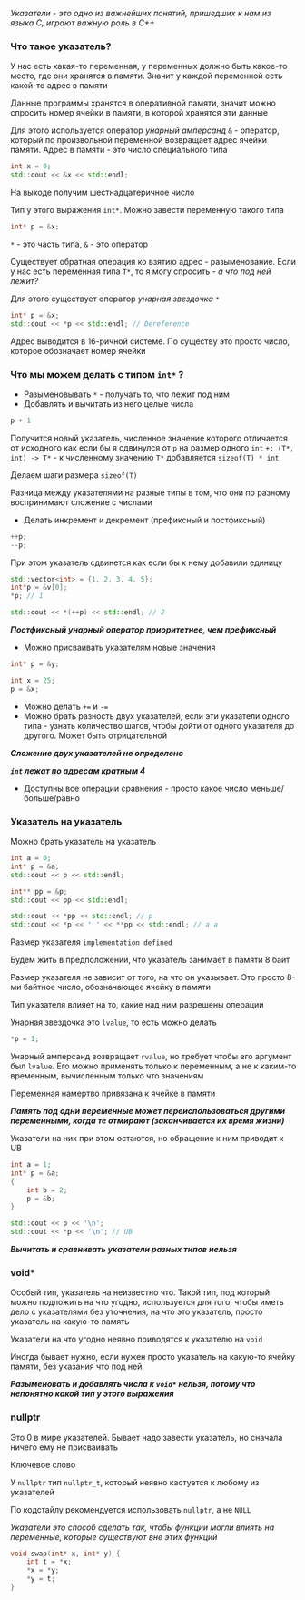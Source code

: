*Указатели - это одно из важнейших понятий, пришедших к нам из языка C, играют важную роль в C++*

### Что такое указатель?
У нас есть какая-то переменная, у переменных должно быть какое-то место, где они хранятся в памяти. Значит у каждой переменной есть какой-то адрес в памяти

Данные программы хранятся в оперативной памяти, значит можно спросить номер ячейки в памяти, в которой хранятся эти данные

Для этого используется оператор *унарный амперсанд* `&` - оператор, который по произвольной переменной возвращает адрес ячейки памяти. Адрес в памяти - это число специального типа
```cpp
int x = 0;
std::cout << &x << std::endl;
```
На выходе получим шестнадцатеричное число

Тип у этого выражения `int*`. Можно завести переменную такого типа
```cpp
int* p = &x;
```
`*` - это часть типа, `&` - это оператор

Существует обратная операция ко взятию адрес - разыменование. Если у нас есть переменная типа `T*`, то я могу спросить - *а что под ней лежит?* 

Для этого существует оператор *унарная звездочка* `*`
```cpp
int* p = &x;
std::cout << *p << std::endl; // Dereference
```

Адрес выводится в 16-ричной системе. По существу это просто число, которое обозначает номер ячейки

### Что мы можем делать с типом `int*` ?
- Разыменовывать `*` - получать то, что лежит под ним
- Добавлять и вычитать из него целые числа
```cpp
p + 1
```
Получится новый указатель, численное значение которого отличается от исходного как если бы я сдвинулся от `p` на размер одного `int`
`+: (T*, int) -> T*` - к численному значению `T*` добавляется `sizeof(T) * int`

Делаем шаги размера `sizeof(T)`

Разница между указателями на разные типы в том, что они по разному воспринимают сложение с числами

- Делать инкремент и декремент (префиксный и постфиксный)
```cpp
++p;
--p;
```
При этом указатель сдвинется как если бы к нему добавили единицу

```cpp
std::vector<int> = {1, 2, 3, 4, 5};
int*p = &v[0];
*p; // 1

std::cout << *(++p) << std::endl; // 2
```

***Постфиксный унарный оператор приоритетнее, чем префиксный***

- Можно присваивать указателям новые значения
```cpp
int* p = &y;

int x = 25;
p = &x;
```

- Можно делать `+=` и `-=`
- Можно брать разность двух указателей, если эти указатели одного типа - узнать количество шагов, чтобы дойти от одного указателя до другого. Может быть отрицательной

***Сложение двух указателей не определено***

***`int` лежат по адресам кратным 4***

- Доступны все операции сравнения - просто какое число меньше/больше/равно

### Указатель на указатель
Можно брать указатель на указатель
```cpp
int a = 0;
int* p = &a;
std::cout << p << std::endl;

int** pp = &p;
std::cout << pp << std::endl;

std::cout << *pp << std::endl; // p
std::cout << *p << ' ' << **pp << std::endl; // a a
```

Размер указателя `implementation defined`

Будем жить в предположении, что указатель занимает в памяти 8 байт

Размер указателя не зависит от того, на что он указывает. Это просто 8-ми байтное число, обозначающее ячейку в памяти

Тип указателя влияет на то, какие над ним разрешены операции

Унарная звездочка это `lvalue`, то есть можно делать 
```cpp
*p = 1;
```

Унарный амперсанд возвращает `rvalue`, но требует чтобы его аргумент был `lvalue`. Его можно применять только к переменным, а не к каким-то временным, вычисленным только что значениям

Переменная намертво привязана к ячейке в памяти

***Память под одни переменные может переиспользоваться другими переменными, когда те отмирают (заканчивается их время жизни)***

Указатели на них при этом остаются, но обращение к ним приводит к UB
```cpp
int a = 1;
int* p = &a;
{
	int b = 2;
	p = &b;
}

std::cout << p << '\n';
std::cout << *p << '\n'; // UB
```

***Вычитать и сравнивать указатели разных типов нельзя***

### void*
Особый тип, указатель на неизвестно что. Такой тип, под который можно подложить на что угодно, используется для того, чтобы иметь дело с указателями без уточнения, на что это указатель, просто указатель на какую-то память

Указатели на что угодно неявно приводятся к указателю на `void`

Иногда бывает нужно, если нужен просто указатель на какую-то ячейку памяти, без указания что под ней

***Разыменовать и добавлять числа к `void*` нельзя, потому что непонятно какой тип у этого выражения***

### nullptr
Это 0 в мире указателей. Бывает надо завести указатель, но сначала ничего ему не присваивать

Ключевое слово

У `nullptr` тип `nullptr_t`, который неявно кастуется к любому из указателей

По кодстайлу рекомендуется использовать `nullptr`, а не `NULL`

*Указатели это способ сделать так, чтобы функции могли влиять на переменные, которые существуют вне этих функций*

```cpp
void swap(int* x, int* y) {
	int t = *x;
	*x = *y;
	*y = t;
}
```
